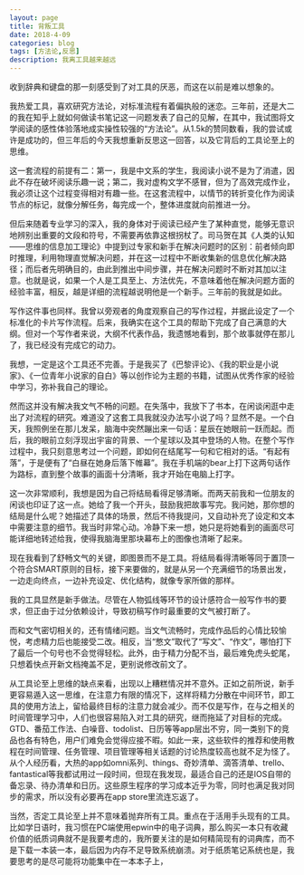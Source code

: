 ```yaml
---
layout: page
title: 背叛工具
date: 2018-4-09
categories: blog
tags: [方法论,反思]
description: 我离工具越来越远
---
```


收到辞典和键盘的那一刻感受到了对工具的厌恶，而这在以前是难以想象的。

我热爱工具，喜欢研究方法论，对标准流程有着偏执般的迷恋。三年前，还是大二的我在知乎上就如何做读书笔记这一问题发表了自己的见解，在其中，我试图将文学阅读的感性体验落地成实操性较强的“方法论”。从1.5k的赞同数看，我的尝试或许是成功的，但三年后的今天我想重新反思这一回答，以及它背后的工具论至上的思维。

这一套流程的前提有二：第一，我是中文系的学生，我阅读小说不是为了消遣，因此不存在破坏阅读乐趣一说；第二，我对虚构文学不感冒，但为了高效完成作业，我必须让这个过程变得相对有趣一些。在这套流程中，以情节的转折变化作为阅读节点的标记，就像分解任务，每完成一个，整体进度就向前推进一分。

但后来随着专业学习的深入，我的身体对于阅读已经产生了某种直觉，能够无意识地辨别出重要的文段和符号，不需要再依靠这根拐杖了。司马贺在其《人类的认知——思维的信息加工理论》中提到过专家和新手在解决问题时的区别：前者倾向即时推理，利用物理直觉解决问题，并在这一过程中不断收集新的信息优化解决路径；而后者先明确目的，由此到推出中间步骤，并在解决问题时不断对其加以注意。也就是说，如果一个人是工具至上、方法优先，不意味着他在解决问题方面的经验丰富，相反，越是详细的流程越说明他是一个新手。三年前的我就是如此。

写作这件事也同样。我曾以旁观者的角度观察自己的写作过程，并据此设定了一个标准化的卡片写作流程。后来，我确实在这个工具的帮助下完成了自己满意的大纲。但对一个写作者来说，大纲不代表作品，我遗憾地看到，那个故事就停在那儿了，我已经没有完成它的动力。

我想，一定是这个工具还不完善。于是我买了《巴黎评论》、《我的职业是小说家》、《一位青年小说家的自白》等以创作论为主题的书籍，试图从优秀作家的经验中学习，弥补我自己的理论。

然而这并没有解决我文气不畅的问题。在失落中，我放下了书本，在闲谈闲逛中走出了对流程的研究。难道没了这套工具我就没办法写小说了吗？显然不是。一个白天，我照例坐在那儿发呆，脑海中突然蹦出来一句话：星辰在她眼前一跃而起。而后，我的眼前立刻浮现出宇宙的背景、一个星球以及其中登场的人物。在整个写作过程中，我只刻意思考过一个问题，即如何在结尾写一句和它相对的话。“有起有落”，于是便有了“白昼在她身后落下帷幕”。我在手机端的bear上打下这两句话作为路标，直到整个故事的画面十分清晰，我才开始在电脑上打字。

这一次非常顺利，我想是因为自己将结局看得足够清晰。而两天前我和一位朋友的闲谈也印证了这一点。她给了我一个开头，鼓励我把故事写完。我问她，那你想的结局是什么呢？她描述了具体的场景，然后不待我提问，又自动补充了设定和文本中需要注意的细节。我当时非常心动。冷静下来一想，她只是将她看到的画面尽可能详细地转述给我，使得我脑海里那块幕布上的图像也清晰了起来。

现在我看到了舒畅文气的关键，即图景而不是工具。将结局看得清晰等同于置顶一个符合SMART原则的目标，接下来要做的，就是从另一个充满细节的场景出发，一边走向终点，一边补充设定、优化结构，就像专家所做的那样。

我的工具显然是新手做法。尽管在人物弧线等环节的设计感符合一般写作书的要求，但正由于过分依赖设计，导致初稿写作时最重要的文气被打断了。

而和文气密切相关的，还有情绪问题。当文气流畅时，完成作品后的心情比较愉悦，考虑精力后也能接受二改。相反，当“憋文”取代了“写文”、“作文”，哪怕打下了最后一个句号也不会觉得轻松。此外，由于精力分配不当，最后难免虎头蛇尾，只想着快点开新文档掩盖不足，更别说修改前文了。

从工具论至上思维的缺点来看，出现以上糟糕情况并不意外。正如之前所说，新手更容易遁入这一思维，在注意力有限的情况下，这样将精力分散在中间环节，即工具的使用方法上，留给最终目标的注意力就会减少。而不仅是写作，在与之相关的时间管理学习中，人们也很容易陷入对工具的研究，继而拖延了对目标的完成。GTD、番茄工作法、白噪音、todolist、日历等等app层出不穷，同一类别下的竞品也各有特色，用户们难免会觉得应接不暇。如此一来，这些软件的推荐和使用教程在时间管理、任务管理、项目管理等相关话题的讨论热度较高也就不足为怪了。从个人经历看，大热的app如omni系列、things、奇妙清单、滴答清单、trello、fantastical等我都试用过一段时间，但现在我发现，最适合自己的还是IOS自带的备忘录、待办清单和日历。这些原生程序的学习成本近乎为零，同时也满足我对同步的需求，所以没有必要再在app store里流连忘返了。

当然，否定工具论至上并不意味着抛弃所有工具。重点在于活用手头现有的工具。比如学日语时，我习惯在PC端使用epwin中的电子词典，那么购买一本只有收藏价值的纸质词典就不是我要考虑的，我所要关注的是如何精简现有的词典库，而不是下载一本装一本，最后因为内存不足导致系统崩溃。对于纸质笔记系统也是，我要思考的是尽可能将功能集中在一本本子上，



